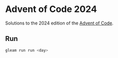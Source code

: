 # Advent of Code 2024

Solutions to the 2024 edition of the [Advent of Code](https://adventofcode.com/2024/).

## Run

```sh
gleam run run <day>
```
